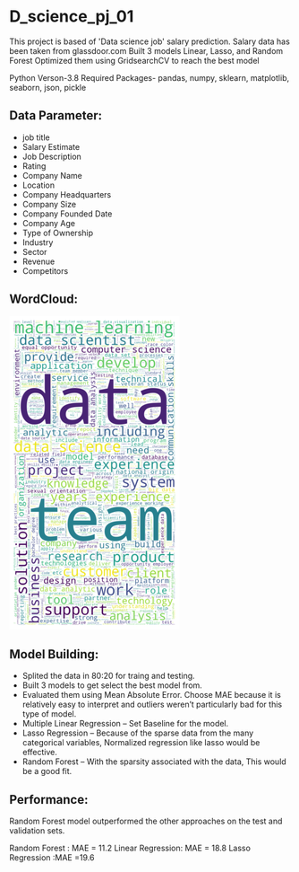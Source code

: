 # D_science_pj_01
This project is based of 'Data science job' salary prediction.
Salary data has been taken from glassdoor.com
Built 3 models Linear, Lasso, and Random Forest
Optimized them using GridsearchCV to reach the best model

Python Verson-3.8
Required Packages- pandas, numpy, sklearn, matplotlib, seaborn, json, pickle

## Data Parameter:

- job title
- Salary Estimate
- Job Description
- Rating
- Company Name
- Location
- Company Headquarters
- Company Size
- Company Founded Date
- Company Age
- Type of Ownership
- Industry
- Sector
- Revenue
- Competitors

## WordCloud:
![wordcloud](https://raw.githubusercontent.com/Istiaque-D-Omi/D_science_pj_01/main/wordcloud.png)

## Model Building:

- Splited the data in 80:20 for traing and testing.
- Built 3 models to get select the best model from.
- Evaluated them using Mean Absolute Error. Choose MAE because it is relatively easy to interpret and outliers weren’t particularly bad for this type of model.
- Multiple Linear Regression – Set Baseline for the model.
- Lasso Regression – Because of the sparse data from the many categorical variables, Normalized regression like lasso would be effective.
- Random Forest – With the sparsity associated with the data, This would be a good fit.

## Performance:
Random Forest model outperformed the other approaches on the test and validation sets.

Random Forest : MAE = 11.2
Linear Regression: MAE = 18.8
Lasso Regression :MAE =19.6

